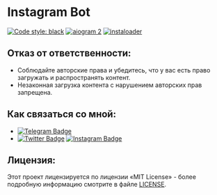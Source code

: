 # Instagram Bot

[![Code style: black](https://img.shields.io/badge/code%20style-black-000000.svg)](https://t.me/OFFpoliceChannel) [![aiogram 2](https://img.shields.io/badge/aiogram-2-%234FC3F7)](https://docs.aiogram.dev/en/v2.25.1/) [![instaloader](https://img.shields.io/badge/instaloader-4.11-%23007396)](https://github.com/instaloader/instaloader)

## Отказ от ответственности:
- Соблюдайте авторские права и убедитесь, что у вас есть право загружать и распространять контент.
- Незаконная загрузка контента с нарушением авторских прав запрещена.

## Как связаться со мной:
- [![Telegram Badge](https://img.shields.io/badge/Telegram-blue?style=flat&logo=telegram&logoColor=white)](https://t.me/OFFpolice)
- [![Twitter Badge](https://img.shields.io/twitter/follow/:OFFpolice2077)](https://x.com/OFFpolice2077)
[![Instagram Badge](https://img.shields.io/badge/Instagram-Follow%20Me-%23E4405F)](https://instagram.com/example_user)

## Лицензия:
Этот проект лицензируется по лицензии «MIT License» - более подробную информацию смотрите в файле [LICENSE](LICENSE).
